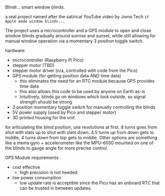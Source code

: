 Blindr... smart window blinds.

a real project named after the satirical YouTube video by Joma Tech `if Apple made window blinds...`

The project uses a microcontroller and a GPS module to open and close window blinds gradually around sunrise and sunset, while still allowing for manual window operation via a momentary 3 position toggle switch.


hardware:
- microcontroller (Raspberry Pi Pico)
- stepper motor (TBD)
- stepper motor driver (n/a, controlled with code from the Pico)
- GPS module (for getting position data AND time data)
	- this eliminates the need for an RTC module because GPS provides time data
	- this also allows this code to be used by anyone on Earth as-is
	- Intuitively, blinds go on windows which look outside, so signal strength should be strong
- 3 position momentary toggle switch for manually controlling the blinds
- 5V power supply (used by Pico and stepper motor)
- 3D printed housing for the unit


for articulating the blind position, use revolutions at first. 8 turns goes from shut with slats up to shut with slats down. 4.5 turns _up_ from down gets to middle, 4 turns _down_ from top gets to middle. Other options are something like a mems gyro + accelerometer like the MPU-6050 mounted on one of the blinds to gauge angle for more precise control.

GPS Module requirements:
- cost effective
	- high precision is not needed
- low power consumption
	- low update rate is acceptible since the Pico has an onboard RTC that can be trusted in between updates.
